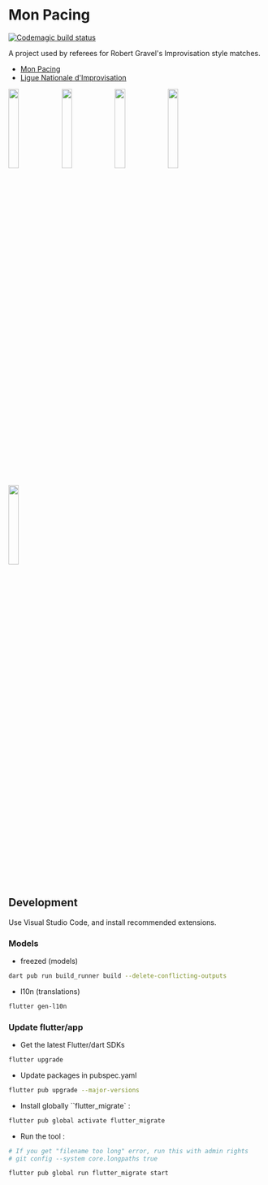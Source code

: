 # Mon Pacing

[![Codemagic build status](https://api.codemagic.io/apps/66182d00f959c53097b7c5cf/66182d00f959c53097b7c5ce/status_badge.svg)](https://codemagic.io/apps/66182d00f959c53097b7c5cf/66182d00f959c53097b7c5ce/latest_build)

A project used by referees for Robert Gravel's Improvisation style matches.

- [Mon Pacing](https://linktr.ee/monpacing)
- [Ligue Nationale d'Improvisation](https://en.wikipedia.org/wiki/Ligue_nationale_d%27improvisation)

<img src="https://github.com/frederikstonge/mon-pacing/assets/5427239/f5214a96-dfdb-4eb8-9a5b-6e7cffbe083d" height="20%" width="20%" />
<img src="https://github.com/frederikstonge/mon-pacing/assets/5427239/f906abd6-a684-4feb-b2ba-a89af030948d" height="20%" width="20%" />
<img src="https://github.com/frederikstonge/mon-pacing/assets/5427239/3e087e69-aae0-4a92-acf9-e59d85feb3d0" height="20%" width="20%" />
<img src="https://github.com/frederikstonge/mon-pacing/assets/5427239/da6031ec-4a56-447f-a76d-76e64621aeb3" height="20%" width="20%" />
<img src="https://github.com/frederikstonge/mon-pacing/assets/5427239/d529b8be-0757-4222-aebb-4555317296fe" height="20%" width="20%" />

## Development

Use Visual Studio Code, and install recommended extensions.


### Models
- freezed (models)
```bash
dart pub run build_runner build --delete-conflicting-outputs
```

- l10n (translations)
```bash
flutter gen-l10n
```


### Update flutter/app
- Get the latest Flutter/dart SDKs

```bash
flutter upgrade
```

- Update packages in pubspec.yaml

```bash
flutter pub upgrade --major-versions
```

- Install globally ``flutter_migrate` :
```bash
flutter pub global activate flutter_migrate
```

- Run the tool :

```bash
# If you get "filename too long" error, run this with admin rights
# git config --system core.longpaths true

flutter pub global run flutter_migrate start
```
